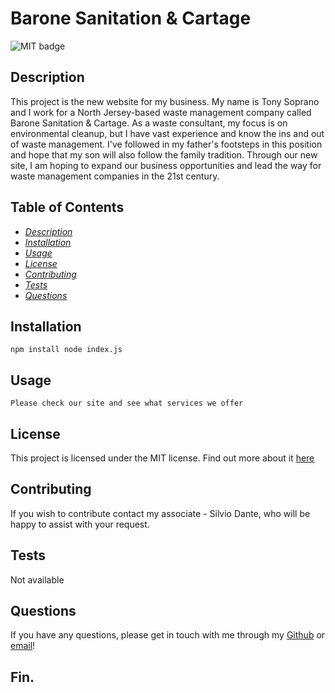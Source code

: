 # Barone Sanitation & Cartage

![MIT badge](https://img.shields.io/badge/license-MIT-green)

## Description

This project is the new website for my business. My name is Tony Soprano and I work for a North Jersey-based waste management company called Barone Sanitation & Cartage. As a waste consultant, my focus is on environmental cleanup, but I have vast experience and know the ins and out of waste management. I've followed in my father's footsteps in this position and hope that my son will also follow the family tradition. Through our new site, I am hoping to expand our business opportunities and lead the way for waste management companies in the 21st century.

## Table of Contents

- [_Description_](#description)
- [_Installation_](#installation)
- [_Usage_](#usage)
- [_License_](#license)
- [_Contributing_](#contributing)
- [_Tests_](#tests)
- [_Questions_](#questions)

## Installation

`npm install node index.js`

## Usage

`Please check our site and see what services we offer`

## License

This project is licensed under the MIT license.
Find out more about it [here](https://www.mit.edu/~amini/LICENSE.md)

## Contributing

If you wish to contribute contact my associate - Silvio Dante, who will be happy to assist with your request.

## Tests

Not available

## Questions

If you have any questions, please get in touch with me through my [Github](https://www.github.com/tonylovesducks) or [email](mailto:tony-soprano@waste-management.com)!

## Fin.
